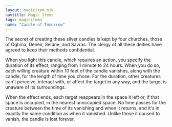 ```yaml
---
layout: magicitem.njk
navtitle: Magic Items
tags: magicitems
name: "Candle of Tomorrow"
---
```

The secret of creating these silver candles is kept by four churches, those of Oghma, Deneir, Selûne, and Savras. The clergy of all these deities have agreed to keep their methods confidential.

When you light this candle, which requires an action, you specify the duration of its effect, ranging from 1 minute to 24 hours. When you do so, each willing creature within 10 feet of the candle vanishes, along with the candle, for the length of time you chose. For the duration, other creatures can't perceive, interact with, or affect the target in any way, and the target is unaware of its surroundings.

When the effect ends, each target reappears in the space it left or, if that space is occupied, in the nearest unoccupied space. No time passes for the creature between the time of its vanishing and when it returns, and it's in exactly the same condition as when it vanished. Unlike those it caused to vanish, the candle is lost forever.
